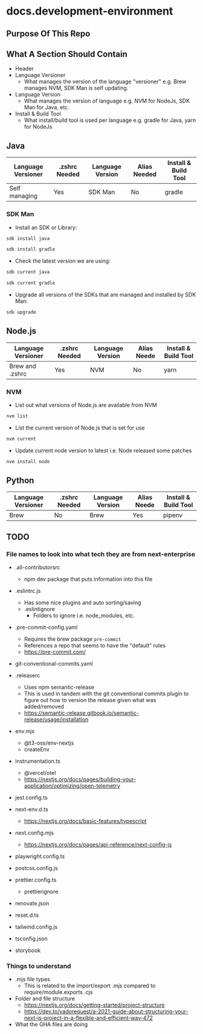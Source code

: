# docs.development-environment

## Purpose Of This Repo

## What A Section Should Contain

- Header
- Language Versioner
  - What manages the version of the language "versioner" e.g. Brew manages NVM, SDK Man is self updating.
- Language Version
  - What manages the version of language e.g. NVM for NodeJs, SDK Man for Java, etc.
- Install & Build Tool
  - What install/build tool is used per language e.g. gradle for Java, yarn for NodeJs

## Java

| Language Versioner | .zshrc Needed | Language Version | Alias Needed | Install & Build Tool |
| ------------------ | ------------- | ---------------- | ------------ | -------------------- |
| Self managing      | Yes           | SDK Man          | No           | gradle               |

### SDK Man

- Install an SDK or Library:

```bash
sdk install java
```

```bash
sdk install gradle
```

- Check the latest version we are using:

```bash
sdk current java
```

```bash
sdk current gradle
```

- Upgrade all versions of the SDKs that are managed and installed by SDK Man:

```bash
sdk upgrade
```

## Node.js

| Language Versioner | .zshrc Needed | Language Version | Alias Neede | Install & Build Tool |
| ------------------ | ------------- | ---------------- | ----------- | -------------------- |
| Brew and .zshrc    | Yes           | NVM              | No          | yarn                 |

### NVM

- List out what versions of Node.js are available from NVM

```bash
nvm list
```

- List the current version of Node.js that is set for use

```bash
nvm current
```

- Update current node version to latest i.e. Node released some patches

```bash
nvm install node
```

## Python

| Language Versioner | .zshrc Needed | Language Version | Alias Neede | Install & Build Tool |
| ------------------ | ------------- | ---------------- | ----------- | -------------------- |
| Brew               | No            | Brew             | Yes         | pipenv               |

## TODO

### File names to look into what tech they are from next-enterprise

- .all-contributorsrc
  - npm dev package that puts information into this file
- .eslintrc.js
  - Has some nice plugins and auto sorting/saving
  - .eslintignore
    - Folders to ignore i.e. node_modules, etc.
- .pre-commit-config.yaml
  - Requires the brew package `pre-commit`
  - References a repo that seems to have the "default" rules
  - https://pre-commit.com/
- git-conventional-commits.yaml
- .releaserc

  - Uses npm semantic-release
  - This is used in tandem with the git conventional commits plugin to figure out how to version the release given what was added/removed
  - https://semantic-release.gitbook.io/semantic-release/usage/installation

- env.mjs
  - @t3-oss/env-nextjs
  - createEnv
- instrumentation.ts
  - @vercel/otel
  - https://nextjs.org/docs/pages/building-your-application/optimizing/open-telemetry
- jest.config.ts
- next-env.d.ts
  - https://nextjs.org/docs/basic-features/typescript
- next.config.mjs
  - https://nextjs.org/docs/pages/api-reference/next-config-js
- playwright.config.ts
- postcss.config.js
- prettier.config.ts
  - prettierignore
- renovate.json
- reset.d.ts
- tailwind.config.js
- tsconfig.json
- storybook

### Things to understand

- .mjs file types
  - This is related to the import/export .mjs compared to require/module.exports .cjs
- Folder and file structure
  - https://nextjs.org/docs/getting-started/project-structure
  - https://dev.to/vadorequest/a-2021-guide-about-structuring-your-next-js-project-in-a-flexible-and-efficient-way-472
- What the GHA files are doing
